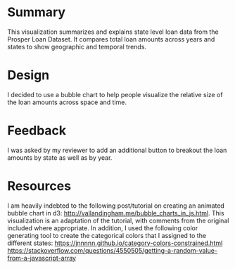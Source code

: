 # Summary
This visualization summarizes and explains state level loan data from the Prosper Loan Dataset. It compares total loan amounts across years and states to show
geographic and temporal trends. 

# Design
I decided to use a bubble chart to help people visualize the relative size of the loan amounts across space and time.

# Feedback
I was asked by my reviewer to add an additional button to breakout the loan amounts by state as well as by year.

# Resources
I am heavily indebted to the following post/tutorial on creating an animated bubble chart in d3: http://vallandingham.me/bubble_charts_in_js.html. This visualization is an adaptation of the tutorial, with comments from the original included where appropriate.
In addition, I used the following color generating tool to create the categorical colors that I assigned to the different states: https://jnnnnn.github.io/category-colors-constrained.html
https://stackoverflow.com/questions/4550505/getting-a-random-value-from-a-javascript-array